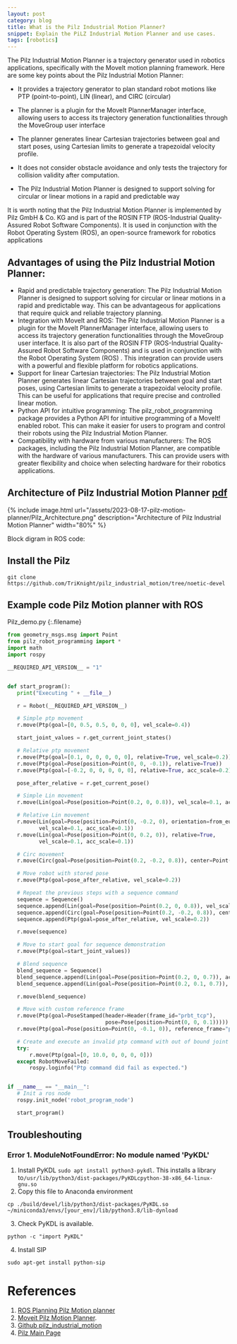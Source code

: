 ```yaml
---
layout: post
category: blog
title: What is the Pilz Industrial Motion Planner?
snippet: Explain the PiLZ Industrial Motion Planner and use cases.
tags: [robotics]
---
```

The Pilz Industrial Motion Planner is a trajectory 
generator used in robotics applications, specifically with the MoveIt 
motion planning framework. Here are some key points about the Pilz Industrial Motion Planner:

- It provides a trajectory generator to plan standard robot motions like PTP (point-to-point), LIN (linear), and CIRC (circular)

- The planner is a plugin for the MoveIt PlannerManager interface, allowing users to access its trajectory generation
functionalities through the MoveGroup user interface

- The planner generates linear Cartesian trajectories
between goal and start poses, using Cartesian limits to generate a
trapezoidal velocity profile.

- It does not consider obstacle avoidance and only tests the trajectory for collision validity after computation.

- The Pilz Industrial Motion Planner is designed to support solving for circular or linear motions in a rapid and predictable way

It is worth noting that the Pilz Industrial Motion 
Planner is implemented by Pilz GmbH & Co. KG and is part of the 
ROSIN FTP (ROS-Industrial Quality-Assured Robot Software Components). It is used in conjunction with the Robot Operating System (ROS), an open-source framework for robotics applications

## Advantages of using the Pilz Industrial Motion Planner:

- Rapid and predictable trajectory generation: The Pilz Industrial Motion Planner is designed to support solving for circular
or linear motions in a rapid and predictable way. This can be advantageous for applications that require quick and reliable trajectory planning.
- Integration with MoveIt and ROS: The Pilz Industrial
Motion Planner is a plugin for the MoveIt PlannerManager interface,
allowing users to access its trajectory generation functionalities
through the MoveGroup user interface. It is also part of the ROSIN FTP (ROS-Industrial Quality-Assured Robot
Software Components) and is used in conjunction with the Robot Operating System (ROS) . This integration can provide users with a powerful and flexible platform for robotics applications.
- Support for linear Cartesian trajectories: The Pilz
Industrial Motion Planner generates linear Cartesian trajectories
between goal and start poses, using Cartesian limits to generate a
trapezoidal velocity profile. This can be useful for applications that require precise and controlled linear motion.
- Python API for intuitive programming: The
pilz_robot_programming package provides a Python API for intuitive
programming of a MoveIt! enabled robot. This can make it easier for users to program and control their robots using the Pilz Industrial Motion Planner.
- Compatibility with hardware from various
manufacturers: The ROS packages, including the Pilz Industrial Motion
Planner, are compatible with the hardware of various manufacturers. This can provide users with greater flexibility and choice when selecting hardware for their robotics applications.
## Architecture of Pilz Industrial Motion Planner [pdf](https://picknik.ai/docs/moveit_workshop_macau_2019/pilz_industrial_motion.pdf)

 {% include image.html url="/assets/2023-08-17-pilz-motion-planner/Pilz_Architecture.png" description="Architecture of Pilz Industrial Motion Planner" width="80%" %}

 Block digram in ROS code:

## Install the Pilz
```
git clone https://github.com/TriKnight/pilz_industrial_motion/tree/noetic-devel
```
 ## Example code Pilz Motion planner with ROS
Pilz_demo.py
{:.filename}
 ```python
from geometry_msgs.msg import Point
from pilz_robot_programming import *
import math
import rospy

__REQUIRED_API_VERSION__ = "1"


def start_program():
    print("Executing " + __file__)

    r = Robot(__REQUIRED_API_VERSION__)

    # Simple ptp movement
    r.move(Ptp(goal=[0, 0.5, 0.5, 0, 0, 0], vel_scale=0.4))

    start_joint_values = r.get_current_joint_states()

    # Relative ptp movement
    r.move(Ptp(goal=[0.1, 0, 0, 0, 0, 0], relative=True, vel_scale=0.2))
    r.move(Ptp(goal=Pose(position=Point(0, 0, -0.1)), relative=True))
    r.move(Ptp(goal=[-0.2, 0, 0, 0, 0, 0], relative=True, acc_scale=0.2))

    pose_after_relative = r.get_current_pose()

    # Simple Lin movement
    r.move(Lin(goal=Pose(position=Point(0.2, 0, 0.8)), vel_scale=0.1, acc_scale=0.1))

    # Relative Lin movement
    r.move(Lin(goal=Pose(position=Point(0, -0.2, 0), orientation=from_euler(0, 0, math.radians(15))), relative=True,
           vel_scale=0.1, acc_scale=0.1))
    r.move(Lin(goal=Pose(position=Point(0, 0.2, 0)), relative=True,
           vel_scale=0.1, acc_scale=0.1))

    # Circ movement
    r.move(Circ(goal=Pose(position=Point(0.2, -0.2, 0.8)), center=Point(0.1, -0.1, 0.8), acc_scale=0.1))

    # Move robot with stored pose
    r.move(Ptp(goal=pose_after_relative, vel_scale=0.2))

    # Repeat the previous steps with a sequence command
    sequence = Sequence()
    sequence.append(Lin(goal=Pose(position=Point(0.2, 0, 0.8)), vel_scale=0.1, acc_scale=0.1))
    sequence.append(Circ(goal=Pose(position=Point(0.2, -0.2, 0.8)), center=Point(0.1, -0.1, 0.8), acc_scale=0.1))
    sequence.append(Ptp(goal=pose_after_relative, vel_scale=0.2))

    r.move(sequence)

    # Move to start goal for sequence demonstration
    r.move(Ptp(goal=start_joint_values))

    # Blend sequence
    blend_sequence = Sequence()
    blend_sequence.append(Lin(goal=Pose(position=Point(0.2, 0, 0.7)), acc_scale=0.05), blend_radius=0.01)
    blend_sequence.append(Lin(goal=Pose(position=Point(0.2, 0.1, 0.7)), acc_scale=0.05))

    r.move(blend_sequence)

    # Move with custom reference frame
    r.move(Ptp(goal=PoseStamped(header=Header(frame_id="prbt_tcp"),
                                pose=Pose(position=Point(0, 0, 0.1)))))
    r.move(Ptp(goal=Pose(position=Point(0, -0.1, 0)), reference_frame="prbt_link_3", relative=True))

    # Create and execute an invalid ptp command with out of bound joint values
    try:
        r.move(Ptp(goal=[0, 10.0, 0, 0, 0, 0]))
    except RobotMoveFailed:
        rospy.loginfo("Ptp command did fail as expected.")


if __name__ == "__main__":
    # Init a ros node
    rospy.init_node('robot_program_node')

    start_program()
 ```

## Troubleshouting
### Error 1. ModuleNotFoundError: No module named 'PyKDL'
1. Install PyKDL ```sudo apt install python3-pykdl```. This installs a library to```/usr/lib/python3/dist-packages/PyKDLcpython-38-x86_64-linux-gnu.so``` 
2. Copy this file to Anaconda environment
```
cp ./build/devel/lib/python3/dist-packages/PyKDL.so ~/miniconda3/envs/[your_env]/lib/python3.8/lib-dynload
```
3. Check PyKDL is available.
```
python -c "import PyKDL"
```
4. Install SIP
```
sudo apt-get install python-sip
```
# References

1. [ROS Planning Pilz Motion planner](https://ros-planning.github.io/moveit_tutorials/doc/pilz_industrial_motion_planner/pilz_industrial_motion_planner.html)
2. [Moveit Pilz Motion Planner](https://moveit.ros.org/moveit/pilz/motion%20planner/2020/12/17/Pilz-Plugin-for-MoveIt.html).
3. [Github pilz_industrial_motion](https://github.com/PilzDE/pilz_industrial_motion)
4. [Pilz Main Page](https://www.pilz.com/en-US/products/robotics/ros-modules)